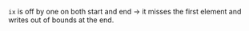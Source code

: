`ix` is off by one on both start and end -> it misses the first element and writes out of bounds at the end.
